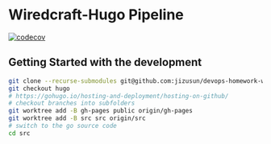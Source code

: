 # Wiredcraft-Hugo Pipeline

[![codecov](https://codecov.io/gh/jizusun/devops-homework-wiredcraft/branch/src/graph/badge.svg?token=N0R6ZOVKJ2)](https://codecov.io/gh/jizusun/devops-homework-wiredcraft)


## Getting Started with the development

```sh
git clone --recurse-submodules git@github.com:jizusun/devops-homework-wiredcraft.git
git checkout hugo
# https://gohugo.io/hosting-and-deployment/hosting-on-github/
# checkout branches into subfolders
git worktree add -B gh-pages public origin/gh-pages
git worktree add -B src src origin/src
# switch to the go source code
cd src
```